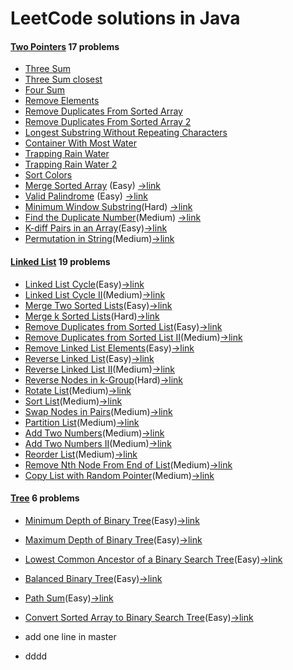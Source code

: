# LeetCode solutions in Java

#### [Two Pointers](src/twopointers) 17 problems

- [Three Sum](src/twopointers/ThreeSum.java) 
- [Three Sum closest](src/twopointers/ThreeSumClosest.java)
- [Four Sum](https://github.com/jzlbupt/Leetcode/blob/master/src/twopointers/FourSum.java)
- [Remove Elements](https://github.com/jzlbupt/Leetcode/blob/master/src/twopointers/RemoveElement.java)
- [Remove Duplicates From Sorted Array](https://github.com/jzlbupt/Leetcode/blob/master/src/twopointers/RemoveDuplicatesFromSortedArray.java)
- [Remove Duplicates From Sorted Array 2](https://github.com/jzlbupt/Leetcode/blob/master/src/twopointers/RemoveDuplicatesFromSortedArray2.java)
- [Longest Substring Without Repeating Characters](https://github.com/jzlbupt/Leetcode/blob/master/src/twopointers/LongestSubstringWithoutRepeatingCharacters.java)
- [Container With Most Water](https://github.com/jzlbupt/Leetcode/blob/master/src/twopointers/ContainerWithMostWater.java)
- [Trapping Rain Water](https://github.com/jzlbupt/Leetcode/blob/master/src/twopointers/TrappingRainWater.java)
- [Trapping Rain Water 2](https://github.com/jzlbupt/Leetcode/blob/master/src/twopointers/TrappingRainWater2.java)
- [Sort Colors](https://github.com/jzlbupt/Leetcode/blob/master/src/twopointers/SortColors.java)
- [Merge Sorted Array](src/twopointers/MergeSortedArray.java) (Easy) [->link](https://leetcode.com/problems/merge-sorted-array/#/description)
- [Valid Palindrome](src/twopointers/ValidPalindrome.java) (Easy) [->link](https://leetcode.com/problems/valid-palindrome/#/description)
- [Minimum Window Substring](src/twopointers/MinimumWindowSubstring.java)(Hard) [->link](https://leetcode.com/problems/minimum-window-substring/#/description)
- [Find the Duplicate Number](src/twopointers/FindTheDuplicateNumber.java)(Medium) [->link](https://leetcode.com/problems/find-the-duplicate-number/#/description)
- [K-diff Pairs in an Array](src/twopointers/KDiffPairsInAnArray.java)(Easy)[->link](https://leetcode.com/problems/k-diff-pairs-in-an-array/#/description)
- [Permutation in String](src/twopointers/PermutationInString.java)(Medium)[->link](https://leetcode.com/problems/permutation-in-string/#/description)

#### [Linked List](src/linkedlist) 19 problems

- [Linked List Cycle](src/linkedlist/LinkedListCycle.java)(Easy)[->link](https://leetcode.com/problems/linked-list-cycle/#/description0)
- [Linked List Cycle II](src/linkedlist/LinkedListCycle2.java)(Medium)[->link](https://leetcode.com/problems/linked-list-cycle-ii/#/description)
- [Merge Two Sorted Lists](src/linkedlist/MergeTwoSortedLists.java)(Easy)[->link](https://leetcode.com/problems/merge-two-sorted-lists/#/description)
- [Merge k Sorted Lists](src/linkedlist/MergeKSortedLists.java)(Hard)[->link](https://leetcode.com/problems/merge-k-sorted-lists/#/description)
- [Remove Duplicates from Sorted List](src/linkedlist/RemoveDuplicatesFromSortedList.java)(Easy)[->link](https://leetcode.com/problems/remove-duplicates-from-sorted-list/#/description)
- [Remove Duplicates from Sorted List II](src/linkedlist/RemoveDuplicatesFromSortedList2.java)(Medium)[->link](https://leetcode.com/problems/remove-duplicates-from-sorted-list-ii/#/description)
- [Remove Linked List Elements](src/linkedlist/RemoveLinkedListElements.java)(Easy)[->link](https://leetcode.com/problems/remove-linked-list-elements/#/description)
- [Reverse Linked List](src/linkedlist/ReverseLinkedList.java)(Easy)[->link](https://leetcode.com/problems/reverse-linked-list/#/description)
- [Reverse Linked List II](src/linkedlist/ReverseLinkedList2.java)(Medium)[->link](https://leetcode.com/problems/reverse-linked-list-ii/#/description)
- [Reverse Nodes in k-Group](src/linkedlist/ReverseNodesInKGroup.java)(Hard)[->link](https://leetcode.com/problems/reverse-nodes-in-k-group/#/description)
- [Rotate List](src/linkedlist/RotateList.java)(Medium)[->link](https://leetcode.com/problems/rotate-list/#/description)
- [Sort List](src/linkedlist/SortList.java)(Medium)[->link](https://leetcode.com/problems/sort-list/#/description)
- [Swap Nodes in Pairs](src/linkedlist/SwapNodesInPairs.java)(Medium)[->link](https://leetcode.com/problems/swap-nodes-in-pairs/#/description)
- [Partition List](src/linkedlist/PartitionList.java)(Medium)[->link](https://leetcode.com/problems/partition-list/#/description)
- [Add Two Numbers](src/linkedlist/AddTwoNumbers.java)(Medium)[->link](https://leetcode.com/problems/add-two-numbers/#/description)
- [Add Two Numbers II](src/linkedlist/AddTwoNumbers2.java)(Medium)[->link](https://leetcode.com/problems/add-two-numbers-ii/#/description)
- [Reorder List](src/linkedlist/ReorderList.java)(Medium)[->link](https://leetcode.com/problems/reorder-list/#/description)
- [Remove Nth Node From End of List](src/linkedlist/RemoveNthNodeFromEndofList.java)(Medium)[->link](https://leetcode.com/problems/remove-nth-node-from-end-of-list/#/description)
- [Copy List with Random Pointer](src/linkedlist/CopyListWithRandomPointer.java)(Medium)[->link](https://leetcode.com/problems/copy-list-with-random-pointer/#/description)

#### [Tree](src/tree) 6 problems

- [Minimum Depth of Binary Tree](src/tree/MinimumDepthOfBinaryTree.java)(Easy)[->link](https://leetcode.com/problems/minimum-depth-of-binary-tree/#/description)
- [Maximum Depth of Binary Tree](src/tree/MaximumDepthOfBinaryTree.java)(Easy)[->link](https://leetcode.com/problems/maximum-depth-of-binary-tree/description/)
- [Lowest Common Ancestor of a Binary Search Tree](src/tree/LowestCommonAncestorOfABinarySearchTree.java)(Easy)[->link](https://leetcode.com/problems/lowest-common-ancestor-of-a-binary-search-tree/description/)
- [Balanced Binary Tree](src/tree/BalancedBinaryTree.java)(Easy)[->link](https://leetcode.com/problems/balanced-binary-tree/description/)
- [Path Sum](src/tree/PathSum.java)(Easy)[->link](https://leetcode.com/problems/path-sum/description/)
- [Convert Sorted Array to Binary Search Tree](src/tree/ConvertSortedArrayToBinarySearchTree.java)(Easy)[->link](https://leetcode.com/problems/convert-sorted-array-to-binary-search-tree/description/)


- add one line in master
- dddd